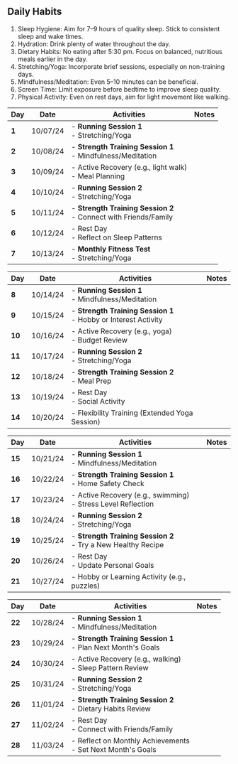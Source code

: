 ## Daily Habits
1. Sleep Hygiene: Aim for 7–9 hours of quality sleep. Stick to consistent sleep and wake times.
0. Hydration: Drink plenty of water throughout the day.
0. Dietary Habits: No eating after 5:30 pm. Focus on balanced, nutritious meals earlier in the day.
0. Stretching/Yoga: Incorporate brief sessions, especially on non-training days.
0. Mindfulness/Meditation: Even 5–10 minutes can be beneficial.
0. Screen Time: Limit exposure before bedtime to improve sleep quality.
0. Physical Activity: Even on rest days, aim for light movement like walking.

| **Day** | **Date** | **Activities**                                                     | **Notes** |
|---------|----------|--------------------------------------------------------------------|-----------|
| **1**   | 10/07/24 | - **Running Session 1**<br>- Stretching/Yoga                       |           |
| **2**   | 10/08/24 | - **Strength Training Session 1**<br>- Mindfulness/Meditation      |           |
| **3**   | 10/09/24 | - Active Recovery (e.g., light walk)<br>- Meal Planning            |           |
| **4**   | 10/10/24 | - **Running Session 2**<br>- Stretching/Yoga                       |           |
| **5**   | 10/11/24 | - **Strength Training Session 2**<br>- Connect with Friends/Family |           |
| **6**   | 10/12/24 | - Rest Day<br>- Reflect on Sleep Patterns                          |           |
| **7**   | 10/13/24 | - **Monthly Fitness Test**<br>- Stretching/Yoga                    |           |

| **Day** | **Date** | **Activities**                                                        | **Notes** |
|---------|----------|-----------------------------------------------------------------------|-----------|
| **8**   | 10/14/24 | - **Running Session 1**<br>- Mindfulness/Meditation                   |           |
| **9**   | 10/15/24 | - **Strength Training Session 1**<br>- Hobby or Interest Activity     |           |
| **10**  | 10/16/24 | - Active Recovery (e.g., yoga)<br>- Budget Review                     |           |
| **11**  | 10/17/24 | - **Running Session 2**<br>- Stretching/Yoga                          |           |
| **12**  | 10/18/24 | - **Strength Training Session 2**<br>- Meal Prep                      |           |
| **13**  | 10/19/24 | - Rest Day<br>- Social Activity                                       |           |
| **14**  | 10/20/24 | - Flexibility Training (Extended Yoga Session)                        |           |

| **Day** | **Date** | **Activities**                                                        | **Notes** |
|---------|----------|-----------------------------------------------------------------------|-----------|
| **15**  | 10/21/24 | - **Running Session 1**<br>- Mindfulness/Meditation                   |           |
| **16**  | 10/22/24 | - **Strength Training Session 1**<br>- Home Safety Check              |           |
| **17**  | 10/23/24 | - Active Recovery (e.g., swimming)<br>- Stress Level Reflection       |           |
| **18**  | 10/24/24 | - **Running Session 2**<br>- Stretching/Yoga                          |           |
| **19**  | 10/25/24 | - **Strength Training Session 2**<br>- Try a New Healthy Recipe       |           |
| **20**  | 10/26/24 | - Rest Day<br>- Update Personal Goals                                 |           |
| **21**  | 10/27/24 | - Hobby or Learning Activity (e.g., puzzles)                          |           |

| **Day** | **Date** | **Activities**                                                        | **Notes** |
|---------|----------|-----------------------------------------------------------------------|-----------|
| **22**  | 10/28/24 | - **Running Session 1**<br>- Mindfulness/Meditation                   |           |
| **23**  | 10/29/24 | - **Strength Training Session 1**<br>- Plan Next Month's Goals        |           |
| **24**  | 10/30/24 | - Active Recovery (e.g., walking)<br>- Sleep Pattern Review           |           |
| **25**  | 10/31/24 | - **Running Session 2**<br>- Stretching/Yoga                          |           |
| **26**  | 11/01/24 | - **Strength Training Session 2**<br>- Dietary Habits Review          |           |
| **27**  | 11/02/24 | - Rest Day<br>- Connect with Friends/Family                           |           |
| **28**  | 11/03/24 | - Reflect on Monthly Achievements<br>- Set Next Month's Goals         |           |
